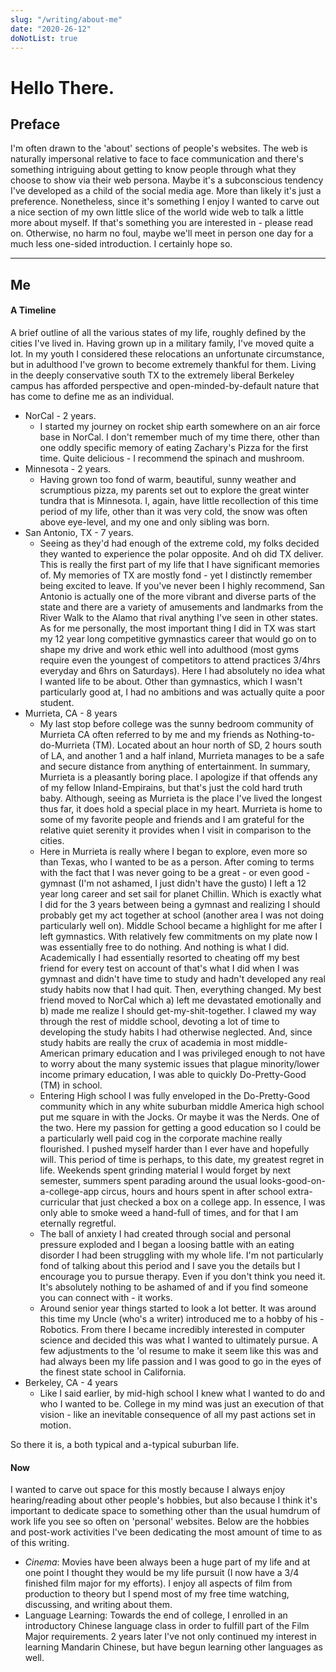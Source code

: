 ```yaml
---
slug: "/writing/about-me"
date: "2020-26-12"
doNotList: true
---
```


# Hello There.

## Preface

<p class="preface">
I'm often drawn to the 'about' sections of people's websites. The web is naturally impersonal relative to face to face communication and there's something intriguing about getting to know people through what they choose to show via their web persona. Maybe it's a subconscious tendency I've developed as a child of the social media age. More than likely it's just a preference. Nonetheless, since it's something I enjoy I wanted to carve out a nice section of my own little slice of the world wide web to talk a little more about myself. If that's something you are interested in - please read on. Otherwise, no harm no foul, maybe we'll meet in person one day for a much less one-sided introduction. I certainly hope so.
</p>

---

## Me

#### A Timeline

A brief outline of all the various states of my life, roughly defined by the cities I've lived in. Having grown up in a military family, I've moved quite a lot. In my youth I considered these relocations an unfortunate circumstance, but in adulthood I've grown to become extremely thankful for them. Living in the deeply conservative south TX to the extremely liberal Berkeley campus has afforded perspective and open-minded-by-default nature that has come to define me as an individual.

- NorCal - 2 years.
  - I started my journey on rocket ship earth somewhere on an air force base in NorCal. I don't remember much of my time there, other than one oddly specific memory of eating Zachary's Pizza for the first time. Quite delicious - I recommend the spinach and mushroom.
- Minnesota - 2 years.
  - Having grown too fond of warm, beautiful, sunny weather and scrumptious pizza, my parents set out to explore the great winter tundra that is Minnesota. I, again, have little recollection of this time period of my life, other than it was very cold, the snow was often above eye-level, and my one and only sibling was born.
- San Antonio, TX - 7 years.
  - Seeing as they'd had enough of the extreme cold, my folks decided they wanted to experience the polar opposite. And oh did TX deliver. This is really the first part of my life that I have significant memories of. My memories of TX are mostly fond - yet I distinctly remember being excited to leave. If you've never been I highly recommend, San Antonio is actually one of the more vibrant and diverse parts of the state and there are a variety of amusements and landmarks from the River Walk to the Alamo that rival anything I've seen in other states. As for me personally, the most important thing I did in TX was start my 12 year long competitive gymnastics career that would go on to shape my drive and work ethic well into adulthood (most gyms require even the youngest of competitors to attend practices 3/4hrs everyday and 6hrs on Saturdays). Here I had absolutely no idea what I wanted life to be about. Other than gymnastics, which I wasn't particularly good at, I had no ambitions and was actually quite a poor student.
- Murrieta, CA - 8 years
  - My last stop before college was the sunny bedroom community of Murrieta CA often referred to by me and my friends as Nothing-to-do-Murrieta (TM). Located about an hour north of SD, 2 hours south of LA, and another 1 and a half inland, Murrieta manages to be a safe and secure distance from anything of entertainment. In summary, Murrieta is a pleasantly boring place. I apologize if that offends any of my fellow Inland-Empirains, but that's just the cold hard truth baby. Although, seeing as Murrieta is the place I've lived the longest thus far, it does hold a special place in my heart. Murrieta is home to some of my favorite people and friends and I am grateful for the relative quiet serenity it provides when I visit in comparison to the cities.
  - Here in Murrieta is really where I began to explore, even more so than Texas, who I wanted to be as a person. After coming to terms with the fact that I was never going to be a great - or even good - gymnast (I'm not ashamed, I just didn't have the gusto) I left a 12 year long career and set sail for planet Chillin. Which is exactly what I did for the 3 years between being a gymnast and realizing I should probably get my act together at school (another area I was not doing particularly well on). Middle School became a highlight for me after I left gymnastics. With relatively few commitments on my plate now I was essentially free to do nothing. And nothing is what I did. Academically I had essentially resorted to cheating off my best friend for every test on account of that's what I did when I was gymnast and didn't have time to study and hadn't developed any real study habits now that I had quit. Then, everything changed. My best friend moved to NorCal which a) left me devastated emotionally and b) made me realize I should get-my-shit-together. I clawed my way through the rest of middle school, devoting a lot of time to developing the study habits I had otherwise neglected. And, since study habits are really the crux of academia in most middle-American primary education and I was privileged enough to not have to worry about the many systemic issues that plague minority/lower income primary education, I was able to quickly Do-Pretty-Good (TM) in school.
  - Entering High school I was fully enveloped in the Do-Pretty-Good community which in any white suburban middle America high school put me square in with the Jocks. Or maybe it was the Nerds. One of the two. Here my passion for getting a good education so I could be a particularly well paid cog in the corporate machine really flourished. I pushed myself harder than I ever have and hopefully will. This period of time is perhaps, to this date, my greatest regret in life. Weekends spent grinding material I would forget by next semester, summers spent parading around the usual looks-good-on-a-college-app circus, hours and hours spent in after school extra-curricular that just checked a box on a college app. In essence, I was only able to smoke weed a hand-full of times, and for that I am eternally regretful.
  - The ball of anxiety I had created through social and personal pressure exploded and I began a loosing battle with an eating disorder I had been struggling with my whole life. I'm not particularly fond of talking about this period and I save you the details but I encourage you to pursue therapy. Even if you don't think you need it. It's absolutely nothing to be ashamed of and if you find someone you can connect with - it works.
  - Around senior year things started to look a lot better. It was around this time my Uncle (who's a writer) introduced me to a hobby of his - Robotics. From there I became incredibly interested in computer science and decided this was what I wanted to ultimately pursue. A few adjustments to the 'ol resume to make it seem like this was and had always been my life passion and I was good to go in the eyes of the finest state school in California.
- Berkeley, CA - 4 years
  - Like I said earlier, by mid-high school I knew what I wanted to do and who I wanted to be. College in my mind was just an execution of that vision - like an inevitable consequence of all my past actions set in motion.

So there it is, a both typical and a-typical suburban life.

#### Now

I wanted to carve out space for this mostly because I always enjoy hearing/reading about other people's hobbies, but also because I think it's important to dedicate space to something other than the usual humdrum of work life you see so often on 'personal' websites. Below are the hobbies and post-work activities I've been dedicating the most amount of time to as of this writing.

- _Cinema_: Movies have been always been a huge part of my life and at one point I thought they would be my life pursuit (I now have a 3/4 finished film major for my efforts). I enjoy all aspects of film from production to theory but I spend most of my free time watching, discussing, and writing about them.
- Language Learning: Towards the end of college, I enrolled in an introductory Chinese language class in order to fulfill part of the Film Major requirements. 2 years later I've not only continued my interest in learning Mandarin Chinese, but have begun learning other languages as well.

